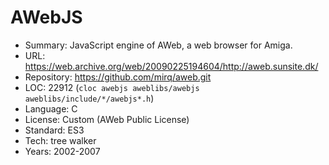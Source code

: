 # AWebJS

* Summary:    JavaScript engine of AWeb, a web browser for Amiga.
* URL:        https://web.archive.org/web/20090225194604/http://aweb.sunsite.dk/
* Repository: https://github.com/mirq/aweb.git
* LOC:        22912 (`cloc awebjs aweblibs/awebjs aweblibs/include/*/awebjs*.h`)
* Language:   C
* License:    Custom (AWeb Public License)
* Standard:   ES3
* Tech:       tree walker
* Years:      2002-2007
